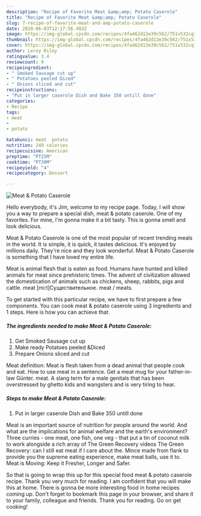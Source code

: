 ```yaml
---
description: "Recipe of Favorite Meat &amp;amp; Potato Caserole"
title: "Recipe of Favorite Meat &amp;amp; Potato Caserole"
slug: 7-recipe-of-favorite-meat-and-amp-potato-caserole
date: 2020-06-03T12:17:56.493Z
image: https://img-global.cpcdn.com/recipes/4fa462d13e39c562/751x532cq70/meat-potato-caserole-recipe-main-photo.jpg
thumbnail: https://img-global.cpcdn.com/recipes/4fa462d13e39c562/751x532cq70/meat-potato-caserole-recipe-main-photo.jpg
cover: https://img-global.cpcdn.com/recipes/4fa462d13e39c562/751x532cq70/meat-potato-caserole-recipe-main-photo.jpg
author: Leroy Riley
ratingvalue: 3.4
reviewcount: 9
recipeingredient:
- " Smoked Sausage cut up"
- " Potatoes peeled Diced"
- " Onions sliced and cut"
recipeinstructions:
- "Put in larger caserole Dish and Bake 350 untill done"
categories:
- Recipe
tags:
- meat
- 
- potato

katakunci: meat  potato 
nutrition: 249 calories
recipecuisine: American
preptime: "PT25M"
cooktime: "PT30M"
recipeyield: "4"
recipecategory: Dessert

---
```



![Meat &amp; Potato Caserole](https://img-global.cpcdn.com/recipes/4fa462d13e39c562/751x532cq70/meat-potato-caserole-recipe-main-photo.jpg)

Hello everybody, it's Jim, welcome to my recipe page. Today, I will show you a way to prepare a special dish, meat &amp; potato caserole. One of my favorites. For mine, I'm gonna make it a bit tasty. This is gonna smell and look delicious.

Meat &amp; Potato Caserole is one of the most popular of recent trending meals in the world. It is simple, it is quick, it tastes delicious. It's enjoyed by millions daily. They're nice and they look wonderful. Meat &amp; Potato Caserole is something that I have loved my entire life.

Meat is animal flesh that is eaten as food. Humans have hunted and killed animals for meat since prehistoric times. The advent of civilization allowed the domestication of animals such as chickens, sheep, rabbits, pigs and cattle. meat [mi:t]Существительное. meat / meats.


To get started with this particular recipe, we have to first prepare a few components. You can cook meat &amp; potato caserole using 3 ingredients and 1 steps. Here is how you can achieve that.

##### The ingredients needed to make Meat &amp; Potato Caserole:

1. Get  Smoked Sausage cut up
1. Make ready  Potatoes peeled &amp;Diced
1. Prepare  Onions sliced and cut


Meat definition: Meat is flesh taken from a dead animal that people cook and eat. How to use meat in a sentence. Get a meat mug for your father-in-law Günter. meat. A slang term for a male genitals that has been overstressed by ghetto kids and wangsters and is very tiring to hear. 

##### Steps to make Meat &amp; Potato Caserole:

1. Put in larger caserole Dish and Bake 350 untill done


Meat is an important source of nutrition for people around the world. And what are the implications for animal welfare and the earth&#39;s environment? Three curries - one meat, one fish, one veg - that put a tin of coconut milk to work alongside a rich array of The Green Recovery videos The Green Recovery: can I still eat meat if I care about the. Mince made from flank to provide you the supreme eating experience, make meat balls, use it to. Meat is Moving: Keep it Fresher, Longer and Safer. 

So that is going to wrap this up for this special food meat &amp; potato caserole recipe. Thank you very much for reading. I am confident that you will make this at home. There is gonna be more interesting food in home recipes coming up. Don't forget to bookmark this page in your browser, and share it to your family, colleague and friends. Thank you for reading. Go on get cooking!

